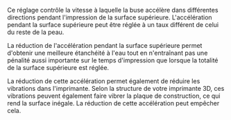 Ce réglage contrôle la vitesse à laquelle la buse accélère dans différentes directions pendant l'impression de la surface supérieure. L'accélération pendant la surface supérieure peut être réglée à un taux différent de celui du reste de la peau.

La réduction de l'accélération pendant la surface supérieure permet d'obtenir une meilleure étanchéité à l'eau tout en n'entraînant pas une pénalité aussi importante sur le temps d'impression que lorsque la totalité de la surface supérieure est réglée.

La réduction de cette accélération permet également de réduire les vibrations dans l'imprimante. Selon la structure de votre imprimante 3D, ces vibrations peuvent également faire vibrer la plaque de construction, ce qui rend la surface inégale. La réduction de cette accélération peut empêcher cela.
